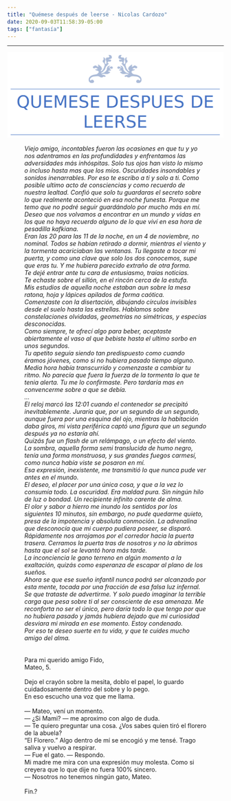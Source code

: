 ```yaml
---
title: "Quémese después de leerse - Nicolas Cardozo"
date: 2020-09-03T11:58:39-05:00
tags: ["fantasía"]
---
```

<hr>

![](portada.png)

<figure class="cuento">

<i>
Viejo amigo, incontables fueron las ocasiones en que tu y yo nos adentramos en las profundidades y enfrentamos las adversidades más inhóspitas. Solo tus ojos han visto lo mismo o incluso hasta mas que los míos. Oscuridades insondables y sonidos inenarrables. Por eso te escribo a ti y solo a ti. Como posible ultimo acto de consciencias y como recuerdo de nuestra lealtad. Confió que solo tu guardaras el secreto sobre lo que realmente aconteció en esa noche funesta. Porque me temo que no podré seguir guardándolo por mucho más en mí.<br>
Deseo que nos volvamos a encontrar en un mundo y vidas en los que no haya recuerdo alguno de lo que viví en esa hora de pesadilla kafkiana.<br>
Eran las 20 para las 11 de la noche, en un 4 de noviembre, no nominal. Todos se habían retirado a dormir, mientras el viento y la tormenta acariciaban las ventanas. Tu llegaste a tocar mi puerta, y como una clave que solo los dos conocemos, supe que eras tu. Y me hubiera parecido extraño de otra forma.<br>
Te dejé entrar ante tu cara de entusiasmo, traías noticias.<br>
Te echaste sobre el sillón, en el rincón cerca de la estufa.<br>
Mis estudios de aquella noche estaban aun sobre la mesa ratona, hoja y lápices apilados de forma caótica.<br>
Comenzaste con la disertación, dibujando círculos invisibles desde el suelo hasta las estrellas. Hablamos sobre constelaciones olvidadas, geometrías no simétricas, y especias desconocidas.<br>
Como siempre, te ofrecí algo para beber, aceptaste abiertamente el vaso al que bebiste hasta el ultimo sorbo en unos segundos.<br>
Tu apetito seguía siendo tan predispuesto como cuando éramos jóvenes, como si no hubiera pasado tiempo alguno.<br>
Media hora había transcurrido y comenzaste a cambiar tu ritmo. No parecía que fuera la fuerza de la tormenta lo que te tenia alerta. Tu me lo confirmaste. Pero tardaría mas en convencerme sobre a que se debía. <br>
…<br>
El reloj marcó las 12:01 cuando el contenedor se precipitó inevitablemente. Juraría que, por un segundo de un segundo, aunque fuera por una esquina del ojo, mientras la habitación daba giros, mi vista periférica captó una figura que un segundo después ya no estaría ahí.<br>
Quizás fue un flash de un relámpago, o un efecto del viento.<br>
La sombra, aquella forma semi translucida de humo negro, tenía una forma monstruosa, y sus grandes fuegos carmesí, como nunca había viste se posaron en mí.<br>
Esa expresión, inexistente, me transmitió lo que nunca pude ver antes en el mundo.<br>
El deseo, el placer por una única cosa, y que a la vez lo consumía todo. La oscuridad. Era maldad pura. Sin ningún hilo de luz o bondad. Un recipiente infinito carente de alma.<br>
El olor y sabor a hierro me inundo los sentidos por los siguientes 10 minutos, sin embargo, no pude quedarme quieto, presa de la impotencia y absoluta conmoción. La adrenalina que desconocía que mi cuerpo pudiera poseer, se disparó.<br>
Rápidamente nos arrojamos por el corredor hacia la puerta trasera. Cerramos la puerta tras de nosotros y no la abrimos hasta que el sol se levantó hora más tarde.<br>
La inconciencia le gano terreno en algún momento a la exaltación, quizás como esperanza de escapar al plano de los sueños.<br>
Ahora se que ese sueño infantil nunca podrá ser alcanzado por esta mente, tocada por una fracción de esa falsa luz infernal. Se que trataste de advertirme. Y solo puedo imaginar la terrible carga que pesa sobre ti al ser consciente de esa amenaza. Me reconforta no ser el único, pero daría todo lo que tengo por que no hubiera pasado y jamás hubiera dejado que mi curiosidad desviara mi mirada en ese momento. Estoy condenado. <br>
Por eso te deseo suerte en tu vida, y que te cuides mucho amigo del alma.<br>
</i><br>
<br>
Para mi querido amigo Fido,<br>
Mateo, 5.<br>
<br>
Dejo el crayón sobre la mesita, doblo el papel, lo guardo cuidadosamente dentro del sobre y lo pego.<br>
En eso escucho una voz que me llama.<br>
<br>
&mdash; Mateo, vení un momento.<br>
&mdash; ¿Si Mami? &mdash; me aproximo con algo de duda.<br>
&mdash; Te quiero preguntar una cosa. ¿Vos sabes quien tiró el florero de la abuela?<br>
“El Florero.” Algo dentro de mí se encogió y me tensé. Trago saliva y vuelvo a respirar.<br>
&mdash; Fue el gato. &mdash; Respondo.<br>
Mi madre me mira con una expresión muy molesta. Como si creyera que lo que dije no fuera 100% sincero.<br>
&mdash; Nosotros no tenemos ningún gato, Mateo.<br>
<br>
Fin.?<br>

</figure>
